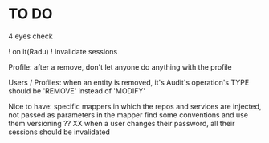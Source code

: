 <h1>TO DO</h1>


4 eyes check

! on it(Radu) !
invalidate sessions

Profile:
    after a remove, don't let anyone do anything with the profile

Users / Profiles:
    when an entity is removed, it's Audit's operation's TYPE should be 'REMOVE' instead of 'MODIFY'


Nice to have:
    specific mappers in which the repos and services are injected, not passed as parameters
    in the mapper find some conventions and use them
    versioning ?? XX when a user changes their password, all their sessions should be invalidated